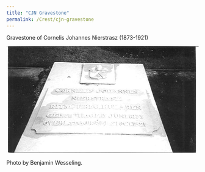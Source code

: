 ```yaml
---
title: "CJN Gravestone"
permalink: /Crest/cjn-gravestone
---
```


Gravestone of Cornelis Johannes Nierstrasz (1873-1921)

![CJN gravestone](/assets/images/Crest/cjn1873_1921.jpg) 

Photo by Benjamin Wesseling.
